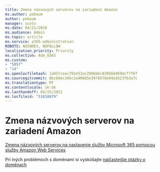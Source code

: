 ```yaml
---
title: Zmena názvových serverov na zariadení Amazon
ms.author: pebaum
author: pebaum
manager: scotv
ms.date: 04/21/2020
ms.audience: Admin
ms.topic: article
ms.service: o365-administration
ROBOTS: NOINDEX, NOFOLLOW
localization_priority: Priority
ms.collection: Adm_O365
ms.custom:
- "5857"
- "14"
ms.openlocfilehash: 1a05fceac782e53ac298bbbc839560469dcf776f
ms.sourcegitcommit: 8bc60ec34bc1e40685e3976576e04a2623f63a7c
ms.translationtype: MT
ms.contentlocale: sk-SK
ms.lasthandoff: 04/15/2021
ms.locfileid: "51818879"
---
```

# <a name="change-nameservers-at-amazon"></a>Zmena názvových serverov na zariadení Amazon

[Zmena názvových serverov na nastavenie služby Microsoft 365 pomocou služby Amazon Web Services](https://docs.microsoft.com/microsoft-365/admin/dns/change-nameservers-at-aws?view=o365-worldwide)

Pri iných problémoch s doménami si vyskúšajte  [najčastejšie otázky o doménach](https://docs.microsoft.com/microsoft-365/admin/setup/domains-faq?view=o365-worldwide)